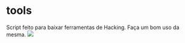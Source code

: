 # tools
Script feito para baixar ferramentas de Hacking. Faça um bom uso da mesma. ![](https://imgur.com/C0M3qeJ.png)
